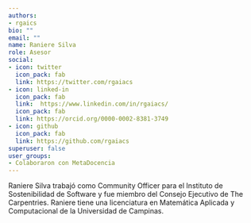 ```yaml
---
authors:
- rgaics
bio: ""
email: ""
name: Raniere Silva
role: Asesor
social:
- icon: twitter
  icon_pack: fab
  link: https://twitter.com/rgaiacs
- icon: linked-in
  icon_pack: fab
  link:  https://www.linkedin.com/in/rgaiacs/
  icon_pack: fab
  link: https://orcid.org/0000-0002-8381-3749
- icon: github
  icon_pack: fab
  link: https://github.com/rgaiacs
superuser: false
user_groups:
- Colaboraron con MetaDocencia
---
```


Raniere Silva trabajó como Community Officer para el Instituto de Sostenibilidad de Software y fue miembro del Consejo Ejecutivo de The Carpentries. Raniere tiene una licenciatura en Matemática Aplicada y Computacional de la Universidad de Campinas.
